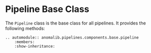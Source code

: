 # Pipeline Base Class

The `Pipeline` class is the base class for all pipelines. It provides the following methods:

```{eval-rst}
.. automodule:: anomalib.pipelines.components.base.pipeline
    :members:
    :show-inheritance:
```
